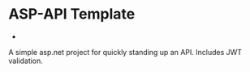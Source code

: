 # ASP-API Template
-

A simple asp.net project for quickly standing up an API. Includes JWT validation.